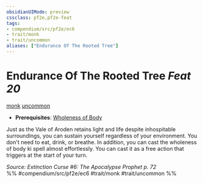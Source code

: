 ```yaml
---
obsidianUIMode: preview
cssclass: pf2e,pf2e-feat
tags:
- compendium/src/pf2e/ec6
- trait/monk
- trait/uncommon
aliases: ["Endurance Of The Rooted Tree"]
---
```

# Endurance Of The Rooted Tree  *Feat 20*  
[monk](rules/traits/monk.md "Monk Class Trait")  [uncommon](rules/traits/uncommon.md "Uncommon Rarity Trait")  

- **Prerequisites**: [Wholeness of Body](compendium/feats/wholeness-of-body.md)

Just as the Vale of Aroden retains light and life despite inhospitable surroundings, you can sustain yourself regardless of your environment. You don't need to eat, drink, or breathe. In addition, you can cast the wholeness of body ki spell almost effortlessly. You can cast it as a free action that triggers at the start of your turn.

*Source: Extinction Curse #6: The Apocalypse Prophet p. 72*  
%% #compendium/src/pf2e/ec6 #trait/monk #trait/uncommon %%